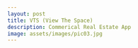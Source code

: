 ```yaml
---
layout: post
title: VTS (View The Space)
description: Commerical Real Estate App
image: assets/images/pic03.jpg
---
```


